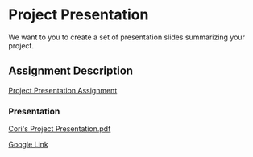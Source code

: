 
# Project Presentation
We want to you to create a set of presentation slides summarizing your project.

## Assignment Description
[Project Presentation Assignment](https://education.launchcode.org/liftoff/modules/assignments/project-presentation)

### Presentation
[Cori's Project Presentation.pdf](https://github.com/clkcompton/liftoff-assignments/files/6594644/Cori.s.Project.Presentation.pdf)

[Google Link](https://docs.google.com/presentation/d/1nRrAnG76rwCBG-nwq0oeS3ci7085wsTLU6hjPbjTIPs/edit?usp=sharing)


